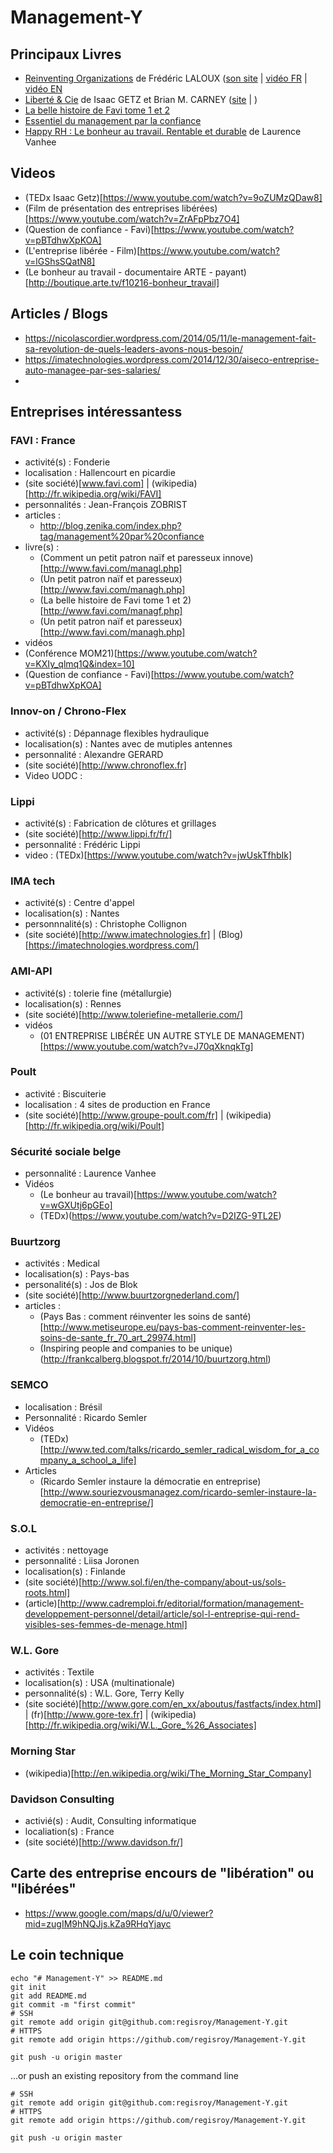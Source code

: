 # Management-Y


## Principaux Livres
 - [Reinventing Organizations](http://www.reinventingorganizations.com/purchase.html) de Frédéric LALOUX ([son site](http://www.reinventingorganizations.com)  |  [vidéo FR](https://www.youtube.com/watch?v=NZKqPoQiaDE)  |  [vidéo EN](https://www.youtube.com/watch?v=gcS04BI2sbk])
 - [Liberté & Cie]([http://www.babelio.com/livres/Getz-Liberte-Cie--Quand-la-liberte-des-salaries-fait/563024) de Isaac GETZ et Brian M. CARNEY  ([site](http://liberteetcie.com) | )
 - [La belle histoire de Favi tome 1 et 2](http://www.favi.com/managf.php) 
 - [Essentiel du management par la confiance](http://www.favi.com/download.php?fich=management/systeme/management_par_la_confiance_r.pdf)
 - [Happy RH : Le bonheur au travail. Rentable et durable](http://www.amazon.fr/Happy-RH-bonheur-travail-Rentable/dp/2874033146) de Laurence Vanhee

## Videos
 - (TEDx Isaac Getz)[https://www.youtube.com/watch?v=9oZUMzQDaw8]
 - (Film de présentation des entreprises libérées)[https://www.youtube.com/watch?v=ZrAFpPbz7O4]
 - (Question de confiance - Favi)[https://www.youtube.com/watch?v=pBTdhwXpKOA]
 - (L'entreprise libérée - Film)[https://www.youtube.com/watch?v=lGShsSQatN8]
 - (Le bonheur au travail - documentaire ARTE - payant)[http://boutique.arte.tv/f10216-bonheur_travail]

## Articles / Blogs
 - https://nicolascordier.wordpress.com/2014/05/11/le-management-fait-sa-revolution-de-quels-leaders-avons-nous-besoin/
 - https://imatechnologies.wordpress.com/2014/12/30/aiseco-entreprise-auto-managee-par-ses-salaries/
 - 
 
## Entreprises intéressantess

### FAVI : France
 - activité(s) : Fonderie
 - localisation : Hallencourt en picardie
 - (site société)[www.favi.com]  |  (wikipedia)[http://fr.wikipedia.org/wiki/FAVI] 
 - personnalités : Jean-François ZOBRIST
 - articles :
   - http://blog.zenika.com/index.php?tag/management%20par%20confiance
 - livre(s) :
   - (Comment un petit patron naïf et paresseux innove)[http://www.favi.com/managl.php]
   - (Un petit patron naïf et paresseux)[http://www.favi.com/managh.php]
   - (La belle histoire de Favi tome 1 et 2)[http://www.favi.com/managf.php]  
   - (Un petit patron naïf et paresseux)[http://www.favi.com/managh.php]
 - vidéos
  - (Conférence MOM21)[https://www.youtube.com/watch?v=KXIy_qlmq1Q&index=10]
  - (Question de confiance - Favi)[https://www.youtube.com/watch?v=pBTdhwXpKOA]
  
### Innov-on / Chrono-Flex
 - activité(s) : Dépannage flexibles hydraulique
 - localisation(s) : Nantes avec de mutiples antennes
 - personnalité : Alexandre GERARD
 - (site société)[http://www.chronoflex.fr]
 - Video UODC : 

### Lippi
 - activité(s) : Fabrication de clôtures et grillages
 - (site société)[http://www.lippi.fr/fr/]
 - personnalité : Frédéric Lippi
 - video : (TEDx)[https://www.youtube.com/watch?v=jwUskTfhbIk]
 
### IMA tech
 - activité(s) : Centre d'appel
 - localisation(s) : Nantes
 - personnnalité(s) : Christophe Collignon
 - (site société)[http://www.imatechnologies.fr]  |  (Blog)[https://imatechnologies.wordpress.com/]

### AMI-API
 - activité(s) : tolerie fine (métallurgie)
 - localisation(s) : Rennes
 - (site société)[http://www.toleriefine-metallerie.com/]
 - vidéos
   - (01 ENTREPRISE LIBÉRÉE UN AUTRE STYLE DE MANAGEMENT)[https://www.youtube.com/watch?v=J70qXknqkTg]

### Poult
 - activité : Biscuiterie
 - localisation : 4 sites de production en France
 - (site société)[http://www.groupe-poult.com/fr]  | (wikipedia)[http://fr.wikipedia.org/wiki/Poult]

### Sécurité sociale belge
 - personnalité : Laurence Vanhee
 - Vidéos
   - (Le bonheur au travail)[https://www.youtube.com/watch?v=wGXUtj6pGEo]
   - (TEDx)(https://www.youtube.com/watch?v=D2IZG-9TL2E)
 
### Buurtzorg
 - activités : Medical
 - localisation(s) : Pays-bas
 - personalité(s) : Jos de Blok
 - (site société)[http://www.buurtzorgnederland.com/]
 - articles : 
   - (Pays Bas : comment réinventer les soins de santé)[http://www.metiseurope.eu/pays-bas-comment-reinventer-les-soins-de-sante_fr_70_art_29974.html]
   - (Inspiring people and companies to be unique)(http://frankcalberg.blogspot.fr/2014/10/buurtzorg.html)

### SEMCO
 - localisation : Brésil
 - Personnalité : Ricardo Semler
 - Vidéos
   - (TEDx)[http://www.ted.com/talks/ricardo_semler_radical_wisdom_for_a_company_a_school_a_life]
 - Articles
   - (Ricardo Semler instaure la démocratie en entreprise)[http://www.souriezvousmanagez.com/ricardo-semler-instaure-la-democratie-en-entreprise/]

### S.O.L
 - activités : nettoyage
 - personnalité : Liisa Joronen
 - localisation(s) : Finlande
 - (site société)[http://www.sol.fi/en/the-company/about-us/sols-roots.html]
 - (article)[http://www.cadremploi.fr/editorial/formation/management-developpement-personnel/detail/article/sol-l-entreprise-qui-rend-visibles-ses-femmes-de-menage.html]

### W.L. Gore
 - activités : Textile
 - localisation(s) : USA (multinationale)
 - personnalité(s) : W.L. Gore, Terry Kelly
 - (site société)[http://www.gore.com/en_xx/aboutus/fastfacts/index.html]  |  (fr)[http://www.gore-tex.fr]  |  (wikipedia)[http://fr.wikipedia.org/wiki/W.L._Gore_%26_Associates]

### Morning Star
 - (wikipedia)[http://en.wikipedia.org/wiki/The_Morning_Star_Company]
 
### Davidson Consulting
 - activié(s) : Audit, Consulting informatique
 - localiation(s) : France
 - (site société)[http://www.davidson.fr/]

## Carte des entreprise encours de "libération" ou "libérées"
 - https://www.google.com/maps/d/u/0/viewer?mid=zugIM9hNQJjs.kZa9RHqYjayc


 
 

## Le coin technique
```
echo "# Management-Y" >> README.md 
git init 
git add README.md 
git commit -m "first commit" 
# SSH
git remote add origin git@github.com:regisroy/Management-Y.git
# HTTPS
git remote add origin https://github.com/regisroy/Management-Y.git

git push -u origin master
```
…or push an existing repository from the command line
```
# SSH
git remote add origin git@github.com:regisroy/Management-Y.git
# HTTPS
git remote add origin https://github.com/regisroy/Management-Y.git

git push -u origin master
```
